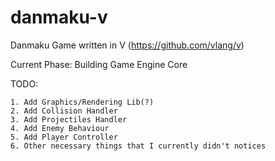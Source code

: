 # danmaku-v
Danmaku Game written in V (https://github.com/vlang/v)

Current Phase: Building Game Engine Core

TODO: 
```
1. Add Graphics/Rendering Lib(?)
2. Add Collision Handler
3. Add Projectiles Handler
4. Add Enemy Behaviour
5. Add Player Controller
6. Other necessary things that I currently didn't notices
```
